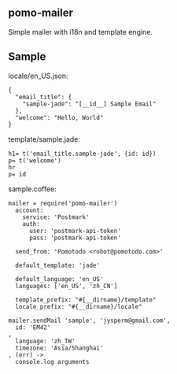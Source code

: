 ## pomo-mailer
Simple mailer with i18n and template engine.

## Sample
locale/en_US.json:

    {
      "email_title": {
        "sample-jade": "[__id__] Sample Email"
      },
      "welcome": "Hello, World"
    }

template/sample.jade:

    h1= t('email_title.sample-jade', {id: id})
    p= t('welcome')
    hr
    p= id

sample.coffee:

    mailer = require('pomo-mailer')
      account:
        service: 'Postmark'
        auth:
          user: 'postmark-api-token'
          pass: 'postmark-api-token'

      send_from: 'Pomotodo <robot@pomotodo.com>'

      default_template: 'jade'

      default_language: 'en_US'
      languages: ['en_US', 'zh_CN']

      template_prefix: "#{__dirname}/template"
      locale_prefix: "#{__dirname}/locale"

    mailer.sendMail 'sample', 'jysperm@gmail.com',
      id: 'EM42'
    ,
      language: 'zh_TW'
      timezone: 'Asia/Shanghai'
    , (err) ->
      console.log arguments
